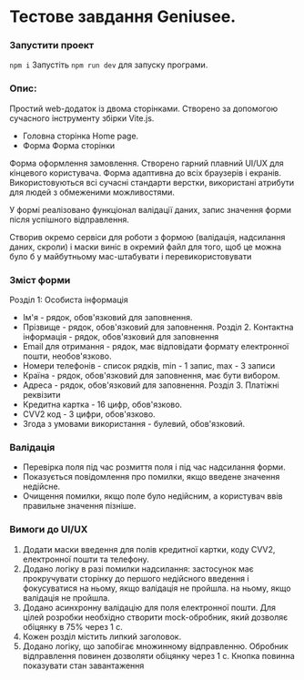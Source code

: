 # Тестове завдання Geniusee.

### Запустити проект
`npm i`
Запустіть `npm run dev` для запуску програми.

### Опис: 
Простий web-додаток із двома сторінками. Створено за допомогою сучасного інструменту збірки Vite.js.


- Головна сторінка Home page.
- Форма Форма сторінки

Форма оформлення замовлення. Створено гарний плавний
UI/UX для кінцевого користувача. Форма адаптивна до всіх браузерів і екранів. Використовуються всі сучасні стандарти верстки, використані атрибути для людей з обмеженими можливостями. 

У формі реалізовано функціонал валідації даних, запис значення форми після успішного відправлення.

Створив окремо сервіси для роботи з формою (валідація, надсилання даних, скроли) і маски виніс в окремий файл для того, щоб це можна було б у майбутньому мас-штабувати і перевикористовувати

### Зміст форми
Розділ 1: Особиста інформація
- Ім'я - рядок, обов'язковий для заповнення.
- Прізвище - рядок, обов'язковий для заповнення.
Розділ 2. Контактна інформація - рядок, обов'язковий для заповнення
- Email для отримання - рядок, має відповідати формату електронної пошти, необов'язково.
- Номери телефонів - список рядків, min - 1 запис, max - 3 записи
- Країна - рядок, обов'язковий для заповнення, має бути вибором.
- Адреса - рядок, обов'язковий для заповнення.
Розділ 3. Платіжні реквізити
- Кредитна картка - 16 цифр, обов'язково.
- CVV2 код - 3 цифри, обов'язково.
- Згода з умовами використання - булевий, обов'язковий.

### Валідація
- Перевірка поля під час розмиття поля і під час надсилання форми.
- Показується повідомлення про помилки, якщо введене значення недійсне.
- Очищення помилки, якщо поле було недійсним, а користувач ввів правильне значення пізніше.

### Вимоги до UI/UX
1. Додати маски введення для полів кредитної картки, коду CVV2, електронної пошти та телефону.
2. Додано логіку в разі помилки надсилання: застосунок має прокручувати сторінку до першого недійсного введення і фокусуватися на ньому, якщо валідація не пройшла.
на ньому, якщо валідація не пройшла.
3. Додано асинхронну валідацію для поля електронної пошти. Для цілей розробки необхідно створити
mock-обробник, який дозволяє обіцянку в 75% через 1 с.
4. Кожен розділ містить липкий заголовок.
5. Додано логіку, що запобігає множинному відправленню. Обробник відправлення повинен дозволяти
обіцянку через 1 с. Кнопка повинна показувати стан завантаження
